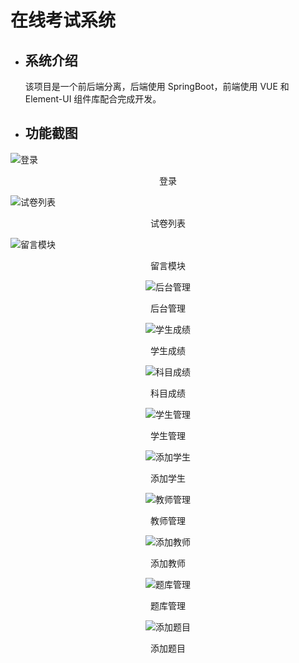 # 在线考试系统

* ## 系统介绍
  
     该项目是一个前后端分离，后端使用 SpringBoot，前端使用 VUE 和 Element-UI 组件库配合完成开发。

* ## 功能截图

![登录](picture/2024-06-16-18-01-57-895H1K_5_XEY`H]T7_XQ@IU.png)

<center>登录</center>

![试卷列表](picture/2024-06-16-18-02-43-WT@YL7{94FMM7`3ZO12I87E.png)

<center>试卷列表</center>



![留言模块](picture/2024-06-16-18-10-04-image.png)

<center>留言模块<center/>

![后台管理](picture/2024-06-16-18-03-17-AIS_K8IE}MIXK3@DXXASJYH.png)

<center>后台管理</center>

![学生成绩](picture/2024-06-16-18-05-15-image.png)

<center>学生成绩</center>

![科目成绩](picture/2024-06-16-18-05-27-image.png)

<center>科目成绩</center>

![学生管理](picture/2024-06-16-18-05-59-image.png)

<center>学生管理</center>

![添加学生](picture/2024-06-16-18-06-46-image.png)

<center>添加学生</center>

![教师管理](picture/2024-06-16-18-06-20-image.png)

<center>教师管理</center>

![添加教师](picture/2024-06-16-18-08-06-image.png)

<center>添加教师</center>

![题库管理](picture/2024-06-16-18-08-42-image.png)

<center>题库管理</center>

![添加题目](picture/2024-06-16-18-09-07-image.png)

<center>添加题目</center>

